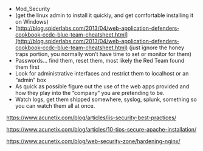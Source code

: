 -   Mod_Security
-   (get the linux admin to install it quickly, and get comfortable installing it on Windows)
-   [http://blog.spiderlabs.com/2013/04/web-application-defenders-cookbook-ccdc-blue-team-cheatsheet.html](http://blog.spiderlabs.com/2013/04/web-application-defenders-cookbook-ccdc-blue-team-cheatsheet.html) (just ignore the honey traps portion, you normally won’t have time to set or monitor for them)
-   Passwords… find them, reset them, most likely the Red Team found them first
-   Look for administrative interfaces and restrict them to localhost or an “admin” box
-   As quick as possible figure out the use of the web apps provided and how they play into the “company” you are pretending to be.
-   Watch logs, get them shipped somewhere, syslog, splunk, something so you can watch them all at once.



https://www.acunetix.com/blog/articles/iis-security-best-practices/

https://www.acunetix.com/blog/articles/10-tips-secure-apache-installation/

https://www.acunetix.com/blog/web-security-zone/hardening-nginx/

